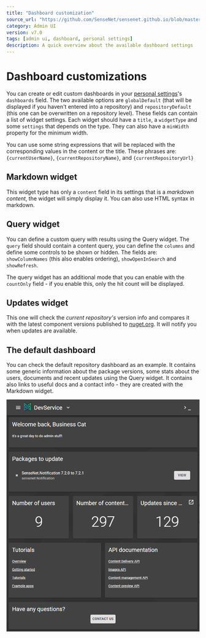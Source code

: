 ```yaml
---
title: "Dashboard customization"
source_url: "https://github.com/SenseNet/sensenet.github.io/blob/master/docs/admin-ui/dashboard.md"
category: Admin UI
version: v7.0
tags: [admin ui, dashboard, personal settings]
description: A quick overview about the available dashboard settings
---
```


# Dashboard customizations

You can create or edit custom dashboards in your [personal settings](/docs/admin-ui/personal-settings/)'s `dashboards` field. The two available options are `globalDefault` (that will be displayed if you haven't entered into a repository) and `repositoryDefault` (this one can be overwritten on a repository level). These fields can contain a list of widget settings. Each widget should have a `title`, a `widgetType` and some `settings` that depends on the type. They can also have a `minWidth` property for the minimum width.

You can use some string expressions that will be replaced with the corresponding values in the content or the title. These phrases are: `{currentUserName}`, `{currentRepositoryName}`, and `{currentRepositoryUrl}`

## Markdown widget

This widget type has only a `content` field in its settings that is a _markdown content_, the widget will simply display it. You can also use HTML syntax in markdown.

## Query widget

You can define a custom query with results using the Query widget. The `query` field should contain a content query, you can define the `columns` and define some controls to be shown or hidden. The fields are: `showColumnNames` (this also enables ordering), `showOpenInSearch` and `showRefresh`.

The query widget has an additional mode that you can enable with the `countOnly` field - if you enable this, only the hit count will be displayed.

## Updates widget

This one will check the _current repository's_ version info and compares it with the latest component versions published to [nuget.org](https://nuget.org). It will notify you when updates are available.

## The default dashboard

You can check the default repository dashboard as an example. It contains some generic information about the package versions, some stats about the users, documents and recent updates using the Query widget. It contains also links to useful docs and a contact info - they are created with the Markdown widget.

![The default dashboard](/img/admin-ui-default-dashboard.png "The default dashboard")
